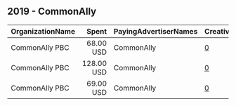 ## 2019 - CommonAlly 
|OrganizationName|Spent|PayingAdvertiserNames|CreativeUrls|Impressions|Genders|AgeBrackets|CountryCodes|BillingAddresses|CandidateBallotInformation|
|:---|---:|:---|:---|---:|:---|:---|:---|:---|:---|
|CommonAlly PBC|68.00 USD|CommonAlly|[0](https://www.snap.com/political-ads/asset/99207f4e238f3b3e52efa8f0618307bb08f5f8c32d5af0fbe3b6c55738e1e705?mediaType=png)|37,747|||united states|US||
|CommonAlly PBC|128.00 USD|CommonAlly|[0](https://www.snap.com/political-ads/asset/deae16904d104d26a0e5fa7b8a91b76c6b1c926ded220f0a2deafa059012368d?mediaType=mp4)|109,377||17-34|united states|US||
|CommonAlly PBC|69.00 USD|CommonAlly|[0](https://www.snap.com/political-ads/asset/4bbb3f4d5fc0070fbe9025b9baa5eae72f5f0b44bb8808fb0efb82486ce7bcff?mediaType=png)|38,205|||united states|US||
